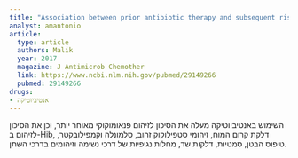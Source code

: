 ```yaml
---
title: "Association between prior antibiotic therapy and subsequent risk of community-acquired infections: a systematic review"
analyst: amantonio
article:
  type: article
  authors: Malik
  year: 2017
  magazine: J Antimicrob Chemother
  link: https://www.ncbi.nlm.nih.gov/pubmed/29149266
  pubmed: 29149266
drugs:
- אנטיביוטיקה
---
```


השימוש באנטיביוטיקה מעלה את הסיכון לזיהום פנאומוקוקי מאוחר יותר, וכן את הסיכון לזיהום ב-Hib, דלקת קרום המוח, זיהומי סטפילוקוק זהוב, סלמונלה וקמפילובקטר, טיפוס הבטן, סמטיות, דלקות שד, מחלות נגיפיות של דרכי נשימה וזיהומים בדרכי השתן.
